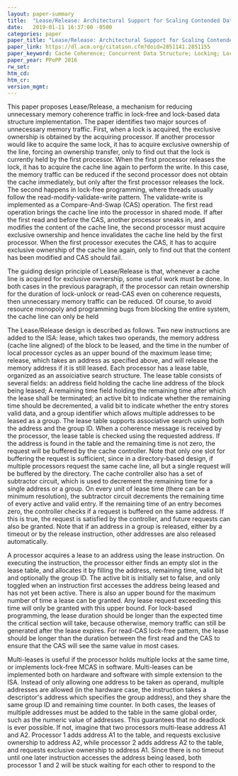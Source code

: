 ```yaml
---
layout: paper-summary
title:  "Lease/Release: Architectural Support for Scaling Contended Data Structures"
date:   2019-01-11 16:37:00 -0500
categories: paper
paper_title: "Lease/Release: Architectural Support for Scaling Contended Data Structures"
paper_link: https://dl.acm.org/citation.cfm?doid=2851141.2851155
paper_keyword: Cache Coherence; Concurrent Data Structure; Locking; Lock-free
paper_year: PPoPP 2016
rw_set: 
htm_cd: 
htm_cr: 
version_mgmt: 
---
```


This paper proposes Lease/Release, a mechanism for reducing unnecessary memory coherence traffic in lock-free and lock-based
data structure implementation. The paper identifies two major sources of unnecessary memory traffic. First, when a lock
is acquired, the exclusive ownership is obtained by the acquiring processor. If another processor would like to acquire 
the same lock, it has to acquire exclusive ownership of the line, forcing an ownership transfer, only to find out that the 
lock is currently held by the first processor. When the first processor releases the lock, it has to acquire the cache line 
again to perform the write. In this case, the memory traffic can be reduced if the second processor does not obtain the 
cache immediately, but only after the first processor releases the lock. The second happens in lock-free programming, where 
threads usually follow the read-modify-validate-write pattern. The validate-write is implemented as a Compare-And-Swap (CAS)
operation. The first read operation brings the cache line into the processor in shared mode. If after the first read and 
before the CAS, another processor sneaks in, and modifies the content of the cache line, the second processor must acquire
exclusive ownership and hence invalidates the cache line held by the first processor. When the first processor executes 
the CAS, it has to acquire exclusive ownership of the cache line again, only to find out that the content has been modified
and CAS should fail. 

The guiding design principle of Lease/Release is that, whenever a cache line is acquired for exclusive ownership, some
useful work must be done. In both cases in the previous paragraph, if the processor can retain ownership for the duration
of lock-unlock or read-CAS even on coherence requests, then unnecessary memory traffic can be reduced. Of course, to avoid
resource monopoly and programming bugs from blocking the entire system, the cache line can only be held 

The Lease/Release design is described as follows. Two new instructions are added to the ISA: lease, which takes two operands,
the memory address (cache line aligned) of the block to be leased, and the time in the number of local processor cycles as 
an upper bound of the maximum lease time; release, which takes an address as specified above, and will release the memory 
address if it is still leased. Each processor has a lease table, organized as an assoiciative search structure. The lease
table consists of several fields: an address field holding the cache line address of the block being leased; A remaining
time field holding the remaining time after which the lease shall be terminated; an active bit to indicate whether the 
remaining time should be decremented, a valid bit to indicate whether the entry stores valid data, and a group identifier 
which allows multiple addresses to be leased as a group. The lease table supports associative search using both the address 
and the group ID. When a coherence message is received by the processor, the lease table is checked using the requested 
address. If the address is found in the table and the remaining time is not zero, the request will be buffered by the 
cache controller. Note that only one slot for buffering the request is sufficient, since in a directory-based design, if 
multiple processors request the same cache line, all but a single request will be buffered by the directory. The cache 
controller also has a set of subtractor circuit, which is used to decrement the remaining time for a single address or a 
group. On every unit of lease time (there can be a minimum resolution), the subtractor circuit decrements the remaining 
time of every active and valid entry. If the remaining time of an entry becomes zero, the controller checks if a request
is buffered on the same address. If this is true, the request is satisfied by the controller, and future requests can
also be granted. Note that if an address in a group is released, either by a timeout or by the release instruction, 
other addresses are also released automatically.

A processor acquires a lease to an address using the lease instruction. On executing the instruction, the processor 
either finds an empty slot in the lease table, and allocates it by filling the address, remaining time, valid bit
and optionally the group ID. The active bit is initially set to false, and only toggled when an instruction first
accesses the address being leased and has not yet been active. There is also an upper bound for the maximum number 
of time a lease can be granted. Any lease request exceeding this time will only be granted with this upper bound.
For lock-based programming, the lease duration should be longer than the expected time the critical section will
take, because otherwise, memory traffic can still be generated after the lease expires. For read-CAS lock-free pattern,
the lease should be longer than the duration between the first read and the CAS to ensure that the CAS will see
the same value in most cases.

Multi-leases is useful if the processor holds multiple locks at the same time, or implements lock-free MCAS in software.
Multi-leases can be implemented both on hardware and software with simple extension to the ISA. Instead of only allowing
one address to be taken as operand, multiple addresses are allowed (in the hardware case, the instruction takes a
descriptor's address which specifies the group address), and they share the same group ID and remaining time counter. 
In both cases, the leases of multiple addresses must be added to the table in the same global order, such as the 
numeric value of addresses. This guarantees that no deadlock is ever possible. If not, imagine that two processors 
multi-lease address A1 and A2. Processor 1 adds address A1 to the table, and requests exclusive ownership to address A2, 
while processor 2 adds address A2 to the table, and requests exclusive ownership to address A1. Since there is no timeout 
until one later instruction accesses the address being leased, both processor 1 and 2 will be stuck waiting for each other 
to respond to the 